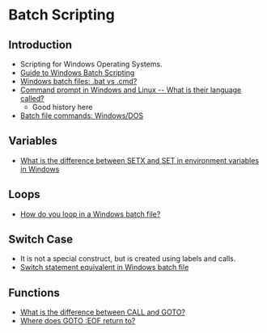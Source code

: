 # Batch Scripting

## Introduction

-   Scripting for Windows Operating Systems.
-   [Guide to Windows Batch Scripting](https://steve-jansen.github.io/guides/windows-batch-scripting)
-   [Windows batch files: .bat vs .cmd?](https://stackoverflow.com/a/149918)
-   [Command prompt in Windows and Linux -- What is their language called?](https://superuser.com/questions/349481/command-prompt-in-windows-and-linux-what-is-their-language-called)
    -   Good history here
-   [Batch file commands: Windows/DOS](https://www.trytoprogram.com/batch-file-commands)

## Variables

-   [What is the difference between SETX and SET in environment variables in Windows](https://superuser.com/questions/916649/what-is-the-difference-between-setx-and-set-in-environment-variables-in-windows)

## Loops

-   [How do you loop in a Windows batch file?](https://stackoverflow.com/questions/1355791/how-do-you-loop-in-a-windows-batch-file)

## Switch Case

-   It is not a special construct, but is created using labels and calls.
-   [Switch statement equivalent in Windows batch file](https://stackoverflow.com/questions/18423443/switch-statement-equivalent-in-windows-batch-file)

## Functions

-   [What is the difference between CALL and GOTO?](https://stackoverflow.com/a/34402477)
-   [Where does GOTO :EOF return to?](https://stackoverflow.com/questions/37515901/where-does-goto-eof-return-to/37518000#37518000)
